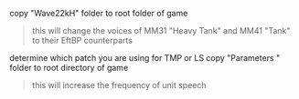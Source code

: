 copy
"Wave22kH" folder to root folder of game
>this will change the voices of MM31 "Heavy Tank" and MM41 "Tank" to their EftBP counterparts

determine which patch you are using for TMP or LS
copy
"Parameters " folder to root directory of game
>this will increase the frequency of unit speech
